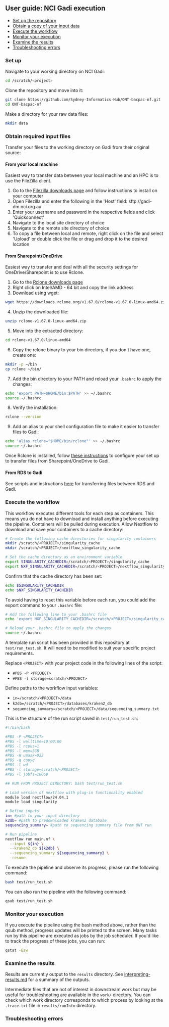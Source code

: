 ## User guide: NCI Gadi execution

* [Set up the repository](#set-up)
* [Obtain a copy of your input data](#obtain-required-input-files)
* [Execute the workflow](#execute-the-workflow)
* [Monitor your execution](#monitor-your-execution)
* [Examine the results](#examine-the-results)
* [Troubleshooting errors](#troubleshooting-errors)

### Set up 

Navigate to your working directory on NCI Gadi: 

```bash
cd /scratch/<project>
```

Clone the repository and move into it: 

```bash
git clone https://github.com/Sydney-Informatics-Hub/ONT-bacpac-nf.git
cd ONT-bacpac-nf
```

Make a directory for your raw data files: 

```bash
mkdir data
```

### Obtain required input files 

Transfer your files to the working directory on Gadi from their original source: 

#### From your local machine  

Easiest way to transfer data between your local machine and an HPC is to use the FileZilla client. 

1. Go to the [Filezilla downloads page](https://filezilla-project.org/) and follow instructions to install on your computer
2. Open Filezilla and enter the following in the 'Host' field: sftp://gadi-dm.nci.org.au
3. Enter your username and password in the respective fields and click 'Quickconnect'
4. Navigate to the local site directory of choice
5. Navigate to the remote site directory of choice
6. To copy a file between local and remote, right click on the file and select 'Upload' or double click the file or drag and drop it to the desired location

#### From Sharepoint/OneDrive

Easiest way to transfer and deal with all the security settings for OneDrive/Sharepoint is to use Rclone. 

1. Go to the [Rclone downloads page](https://rclone.org/downloads/)
2. Right click on Intel/AMD - 64 bit and copy the link address 
3. Download using wget: 

```bash
wget https://downloads.rclone.org/v1.67.0/rclone-v1.67.0-linux-amd64.zip
```

4. Unzip the downloaded file:
  
```bash
unzip rclone-v1.67.0-linux-amd64.zip
```   

5. Move into the extracted directory: 

```bash
cd rclone-v1.67.0-linux-amd64
```

6. Copy the rclone binary to your bin directory, if you don't have one, create one: 

```bash
mkdir -p ~/bin
cp rclone ~/bin/
```

7. Add the bin directory to your PATH and reload your `.bashrc` to apply the changes:

```bash
echo 'export PATH=$HOME/bin:$PATH' >> ~/.bashrc
source ~/.bashrc
```

8. Verify the installation: 

```bash 
rclone --version
```

9. Add an alias to your shell configuration file to make it easier to transfer files to Gadi: 

```bash
echo 'alias rclone="$HOME/bin/rclone"' >> ~/.bashrc
source ~/.bashrc
```

Once Rclone is installed, follow [these instructions](https://sydney-informatics-hub.github.io/tidbits/cli-transfer-to-onedrive.html) to configure your set up to transfer files from Sharepoint/OneDrive to Gadi. 

#### From RDS to Gadi

See scripts and instructions [here](https://github.com/Sydney-Informatics-Hub/Bio-toolkit/tree/main/Data-movement) for transferring files between RDS and Gadi.

### Execute the workflow

This workflow executes different tools for each step as containers. This means you do not have to download and install anything before executing the pipeline. Containers will be pulled during execution. Allow Nextflow to download and save your containers to a cache directory: 

```bash
# Create the following cache directories for singularity containers
mkdir /scratch/<PROJECT>/singularity_cache
mkdir /scratch/<PROJECT>/nextflow_singularity_cache

# Set the cache directory as an environment variable
export SINGULARITY_CACHEDIR=/scratch/<PROJECT>/singularity_cache
export NXF_SINGULARITY_CACHEDIR=/scratch/<PROJECT>/nextflow_singularity_cache
```

Confirm that the cache directory has been set: 

```bash
echo $SINGULARITY_CACHEDIR
echo $NXF_SINGULARITY_CACHEDIR
```

To avoid having to reset this variable before each run, you could add the export command to your `.bashrc` file: 
  
```bash
# Add the following line to your .bashrc file
echo 'export NXF_SINGULARITY_CACHEDIR=/scratch/<PROJECT>/singularity_cache' >> ~/.bashrc

# Reload your .bashrc file to apply the changes
source ~/.bashrc
```

A template run script has been provided in this repository at `test/run_test.sh`. It will need to be modified to suit your specific project requirements.

Replace `<PROJECT>` with your project code in the following lines of the script: 

* `#PBS -P <PROJECT>`
* `#PBS -l storage=scratch/<PROJECT>`

Define paths to the workflow input variables: 

* `in=/scratch/<PROJECT>/data`
* `k2db=/scratch/<PROJECT>/databases/kraken2_db`
* `sequencing_summary=/scratch/<PROJECT>/data/sequencing_summary.txt`

This is the structure of the run script saved in `test/run_test.sh`:

```bash
#!/bin/bash

#PBS -P <PROJECT> 
#PBS -l walltime=10:00:00
#PBS -l ncpus=1
#PBS -l mem=5GB
#PBS -W umask=022
#PBS -q copyq
#PBS -l wd
#PBS -l storage=scratch/<PROJECT>
#PBS -l jobfs=100GB

## RUN FROM PROJECT DIRECTORY: bash test/run_test.sh

# Load version of nextflow with plug-in functionality enabled 
module load nextflow/24.04.1 
module load singularity 

# Define inputs 
in= #path to your input directory
k2db= #path to predownloaded kraken2 database
sequencing_summary= #path to sequencing summary file from ONT run 

# Run pipeline 
nextflow run main.nf \
  --input ${in} \
  --kraken2_db ${k2db} \
  --sequencing_summary ${sequencing_summary} \
  -resume 
```

To execute the pipeline and observe its progress, please run the following command: 

```bash
bash test/run_test.sh
```

You can also run the pipeline with the following command: 

```bash
qsub test/run_test.sh
```

### Monitor your execution

If you execute the pipeline using the bash method above, rather than the qsub method, progress updates will be printed to the screen. Many tasks run by this pipeline are executed as jobs by the job scheduler. If you'd like to track the progress of these jobs, you can run: 

```bash
qstat -Esw
```

### Examine the results

Results are currently output to the `results` directory. See [interpreting-results.md](./docs/interpreting-results.md) for a summary of the outputs. 

Intermediate files that are not of interest in downstream work but may be useful for troubleshooting are available in the `work/` directory. You can check which work directory corresponds to which process by looking at the `.trace.txt` file in `results/runInfo` directory. 

### Troubleshooting errors 

